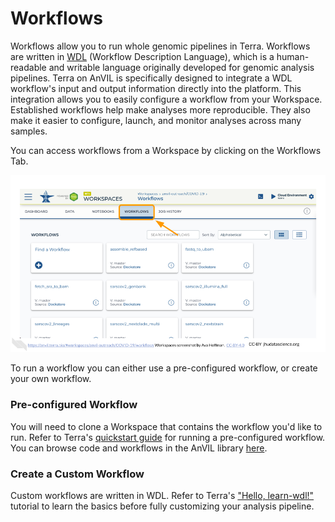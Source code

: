# Workflows

Workflows allow you to run whole genomic pipelines in Terra. Workflows are written in [WDL](https://openwdl.org/#) (Workflow Description Language), which is a human-readable and writable language originally developed for genomic analysis pipelines. Terra on AnVIL is specifically designed to integrate a WDL workflow's input and output information directly into the platform. This integration allows you to easily configure a workflow from your Workspace. Established workflows help make analyses more reproducible. They also make it easier to configure, launch, and monitor analyses across many samples.

You can access workflows from a Workspace by clicking on the Workflows Tab.

<img src="08-workflows_files/figure-html//1mcDeXSRgfN8LsOKihL4dh_wVmo9gFRlefxcB9zALyqQ_gf517266050_0_149.png" title="Image shows a screenshot of the Workspace, with the Workflows Tab highlighted." alt="Image shows a screenshot of the Workspace, with the Workflows Tab highlighted."  />

To run a workflow you can either use a pre-configured workflow, or create your own workflow.

### Pre-configured Workflow

You will need to clone a Workspace that contains the workflow you'd like to run. Refer to Terra's [quickstart guide](https://support.terra.bio/hc/en-us/articles/360043454592-Workflows-Quickstart-Part-1-Run-pre-configured-workflow) for running a pre-configured workflow. You can browse code and workflows in the AnVIL library [here](https://anvil.terra.bio/#library/code).
    
### Create a Custom Workflow

Custom workflows are written in WDL. Refer to Terra's ["Hello, learn-wdl!"](https://support.terra.bio/hc/en-us/articles/360037117492-Getting-started-with-WDL) tutorial to learn the basics before fully customizing your analysis pipeline.
